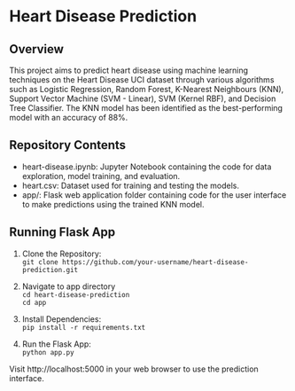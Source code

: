 # Heart Disease Prediction

## Overview

This project aims to predict heart disease using machine learning techniques on the Heart Disease UCI dataset through various algorithms such as Logistic Regression, Random Forest, K-Nearest Neighbours (KNN), Support Vector Machine (SVM - Linear), SVM (Kernel RBF), and Decision Tree Classifier. The KNN model has been identified as the best-performing model with an accuracy of 88%.

## Repository Contents

* heart-disease.ipynb: Jupyter Notebook containing the code for data exploration, model training, and evaluation.
* heart.csv: Dataset used for training and testing the models.
* app/: Flask web application folder containing code for the user interface to make predictions using the trained KNN model.

## Running Flask App

1. Clone the Repository: <br>
```git clone https://github.com/your-username/heart-disease-prediction.git```

2. Navigate to app directory <br>
```cd heart-disease-prediction``` <br>
```cd app```

4. Install Dependencies: <br>
```pip install -r requirements.txt``` <br>

5. Run the Flask App: <br>
```python app.py``` <br>

Visit http://localhost:5000 in your web browser to use the prediction interface.
